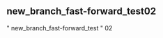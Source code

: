 new_branch_fast-forward_test02
----------------------------------
" new_branch_fast-forward_test "
02
